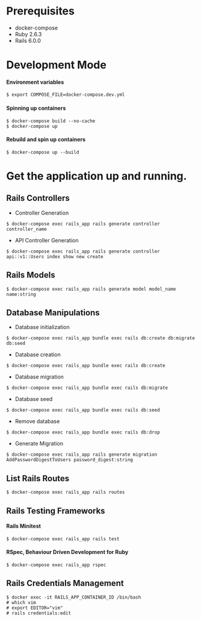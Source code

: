 # Prerequisites

- docker-compose
- Ruby 2.6.3
- Rails 6.0.0

# Development Mode

#### Environment variables

```
$ export COMPOSE_FILE=docker-compose.dev.yml
```

#### Spinning up containers

```
$ docker-compose build --no-cache
$ docker-compose up
```

#### Rebuild and spin up containers

```
$ docker-compose up --build
```

# Get the application up and running.

## Rails Controllers

- Controller Generation

```
$ docker-compose exec rails_app rails generate controller controller_name
```

- API Controller Generation

```
$ docker-compose exec rails_app rails generate controller api::v1::Users index show new create
```

## Rails Models

```
$ docker-compose exec rails_app rails generate model model_name name:string
```

## Database Manipulations

- Database initialization

```
$ docker-compose exec rails_app bundle exec rails db:create db:migrate db:seed
```

- Database creation

```
$ docker-compose exec rails_app bundle exec rails db:create
```

- Database migration

```
$ docker-compose exec rails_app bundle exec rails db:migrate
```

- Database seed

```
$ docker-compose exec rails_app bundle exec rails db:seed
```

- Remove database

```
$ docker-compose exec rails_app bundle exec rails db:drop
```

- Generate Migration

```
$ docker-compose exec rails_app rails generate migration AddPasswordDigestToUsers password_digest:string
```

## List Rails Routes

```
$ docker-compose exec rails_app rails routes
```

## Rails Testing Frameworks

#### Rails Minitest

```
$ docker-compose exec rails_app rails test
```

#### RSpec, Behaviour Driven Development for Ruby

```
$ docker-compose exec rails_app rspec
```

## Rails Credentials Management

```
$ docker exec -it RAILS_APP_CONTAINER_ID /bin/bash
# which vim
# export EDITOR="vim"
# rails credentials:edit

```
